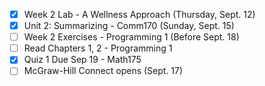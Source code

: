 - [x] Week 2 Lab - A Wellness Approach (Thursday, Sept. 12)
- [x] Unit 2: Summarizing - Comm170 (Sunday, Sept. 15)
- [ ] Week 2 Exercises - Programming 1 (Before Sept. 18)
- [ ] Read Chapters 1, 2 - Programming 1
- [x] Quiz 1 Due Sep 19 - Math175
- [ ] McGraw-Hill Connect opens (Sept. 17)